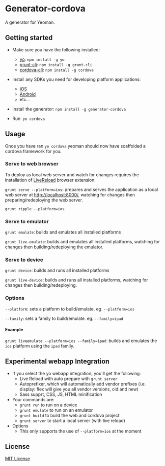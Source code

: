 # Generator-cordova
A generator for Yeoman.

## Getting started
- Make sure you have the following installed:
    - [yo](https://github.com/yeoman/yo): `npm install -g yo`
    - [grunt-cli](https://github.com/gruntjs/grunt): `npm install -g grunt-cli`
    - [cordova-cli](https://github.com/apache/cordova-cli): `npm install -g cordova`

- Install any SDKs you need for developing platform applications:
    - [iOS](https://developer.apple.com/xcode/)
    - [Android](http://developer.android.com/sdk/index.html#ExistingIDE)
    - etc...

- Install the generator: `npm install -g generator-cordova`
- Run: `yo cordova`

## Usage
Once you have ran `yo cordova` yeoman should now have scaffolded a cordova framework for you.

### Serve to web browser
To deploy as local web server and watch for changes requires the installation of [LiveReload](http://livereload.com/) browser extension.

`grunt serve --platform=ios`: prepares and serves the application as a local web server at [http://localhost:8000/](http://localhost:8000/), watching for changes then preparing/redeploying the web server.

`grunt ripple --platform=ios`

### Serve to emulator
`grunt emulate`: builds and emulates all installed platforms

`grunt live-emulate`: builds and emulates all installed platforms, watching for changes then building/redeploying the emulator.

### Serve to device
`grunt device`: builds and runs all installed platforms

`grunt live-device`: builds and runs all installed platforms, watching for changes then building/redeploying.


### Options
`--platform`: sets a platform to build/emulate. eg. `--platform=ios`

`--family`: sets a family to build/emulate. eg. `--family=ipad`

#### Example
`grunt liveemulate --platform=ios --family=ipad`: builds and emulates the `ios` platform using the `ipad` family.

## Experimental webapp Integration
- If you select the yo webapp integration, you'll get the following:
	- Live Reload with auto prepare with `grunt server`
	- Autoprefixer, which will automatically add vendor prefixes (i.e. display: flex will give you all vendor versions, old and new)
	- Sass supprt, CSS, JS, HTML minification
- Your commands are:
	- `grunt run` to run on a device
	- `grunt emulate` to run on an emulator
	- `grunt build` to build the web and cordova project
	- `grunt server` to start a local server (with live reload)
- Options
	- This only supports the use of `--platform=ios` at the moment

## License
[MIT License](http://en.wikipedia.org/wiki/MIT_License)
